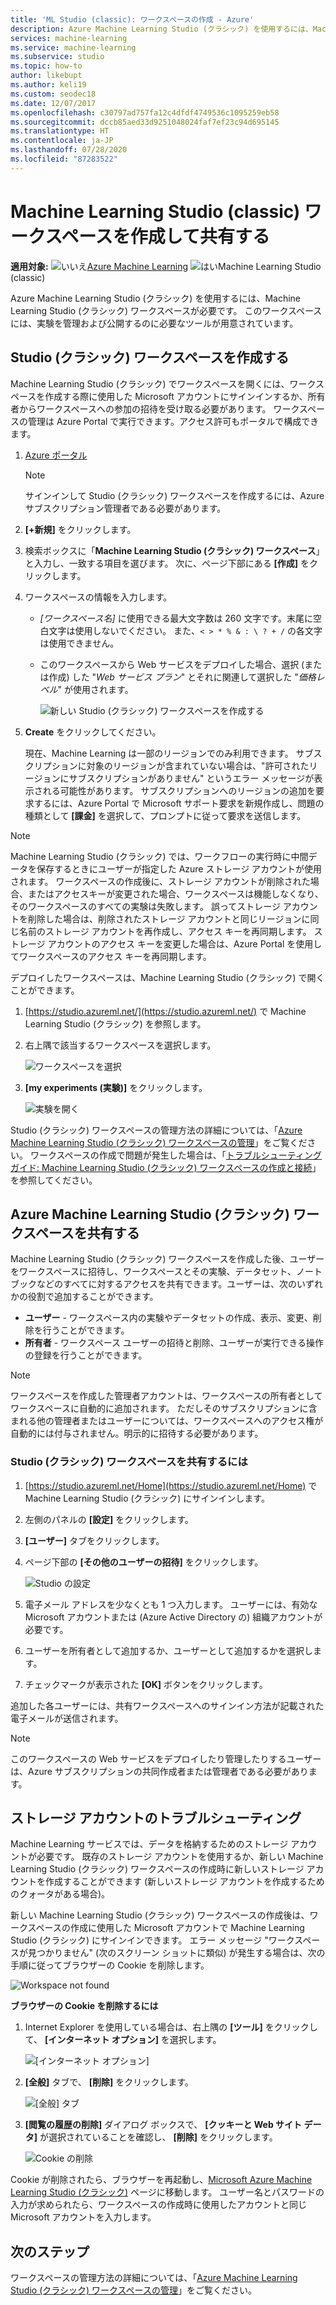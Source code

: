 ```yaml
---
title: 'ML Studio (classic): ワークスペースの作成 - Azure'
description: Azure Machine Learning Studio (クラシック) を使用するには、Machine Learning Studio (クラシック) ワークスペースが必要です。 このワークスペースには、実験を管理および公開するのに必要なツールが用意されています。
services: machine-learning
ms.service: machine-learning
ms.subservice: studio
ms.topic: how-to
author: likebupt
ms.author: keli19
ms.custom: seodec18
ms.date: 12/07/2017
ms.openlocfilehash: c30797ad757fa12c4dfdf4749536c1095259eb58
ms.sourcegitcommit: dccb85aed33d9251048024faf7ef23c94d695145
ms.translationtype: HT
ms.contentlocale: ja-JP
ms.lasthandoff: 07/28/2020
ms.locfileid: "87283522"
---
```

# <a name="create-and-share-an-machine-learning-studio-classic-workspace"></a>Machine Learning Studio (classic) ワークスペースを作成して共有する

**適用対象:** ![いいえ](../../../includes/media/aml-applies-to-skus/no.png)[Azure Machine Learning](../overview-what-is-azure-ml.md) ![はい](../../../includes/media/aml-applies-to-skus/yes.png)Machine Learning Studio (classic) 

Azure Machine Learning Studio (クラシック) を使用するには、Machine Learning Studio (クラシック) ワークスペースが必要です。 このワークスペースには、実験を管理および公開するのに必要なツールが用意されています。

## <a name="create-a-studio-classic-workspace"></a>Studio (クラシック) ワークスペースを作成する

Machine Learning Studio (クラシック) でワークスペースを開くには、ワークスペースを作成する際に使用した Microsoft アカウントにサインインするか、所有者からワークスペースへの参加の招待を受け取る必要があります。 ワークスペースの管理は Azure Portal で実行できます。アクセス許可もポータルで構成できます。

1. [Azure ポータル](https://portal.azure.com/)

    > [!NOTE]
    > サインインして Studio (クラシック) ワークスペースを作成するには、Azure サブスクリプション管理者である必要があります。 
    >
    > 

2. **[+新規]** をクリックします。

3. 検索ボックスに「**Machine Learning Studio (クラシック) ワークスペース**」と入力し、一致する項目を選びます。 次に、ページ下部にある **[作成]** をクリックします。

4. ワークスペースの情報を入力します。

   - *[ワークスペース名]* に使用できる最大文字数は 260 文字です。末尾に空白文字は使用しないでください。 また、`< > * % & : \ ? + /` の各文字は使用できません。
   - このワークスペースから Web サービスをデプロイした場合、選択 (または作成) した "*Web サービス プラン*" とそれに関連して選択した "*価格レベル*" が使用されます。

     ![新しい Studio (クラシック) ワークスペースを作成する](./media/create-workspace/create-new-workspace.png)

5. **Create** をクリックしてください。

   現在、Machine Learning は一部のリージョンでのみ利用できます。 サブスクリプションに対象のリージョンが含まれていない場合は、"許可されたリージョンにサブスクリプションがありません" というエラー メッセージが表示される可能性があります。  サブスクリプションへのリージョンの追加を要求するには、Azure Portal で Microsoft サポート要求を新規作成し、問題の種類として **[課金]** を選択して、プロンプトに従って要求を送信します。


> [!NOTE]
> Machine Learning Studio (クラシック) では、ワークフローの実行時に中間データを保存するときにユーザーが指定した Azure ストレージ アカウントが使用されます。 ワークスペースの作成後に、ストレージ アカウントが削除された場合、またはアクセスキーが変更された場合、ワークスペースは機能しなくなり、そのワークスペースのすべての実験は失敗します。
誤ってストレージ アカウントを削除した場合は、削除されたストレージ アカウントと同じリージョンに同じ名前のストレージ アカウントを再作成し、アクセス キーを再同期します。 ストレージ アカウントのアクセス キーを変更した場合は、Azure Portal を使用してワークスペースのアクセス キーを再同期します。

デプロイしたワークスペースは、Machine Learning Studio (クラシック) で開くことができます。

1. [https://studio.azureml.net/](https://studio.azureml.net/) で Machine Learning Studio (クラシック) を参照します。

2. 右上隅で該当するワークスペースを選択します。

    ![ワークスペースを選択](./media/create-workspace/open-workspace.png)

3. **[my experiments (実験)]** をクリックします。

    ![実験を開く](./media/create-workspace/my-experiments.png)

Studio (クラシック) ワークスペースの管理方法の詳細については、「[Azure Machine Learning Studio (クラシック) ワークスペースの管理](manage-workspace.md)」をご覧ください。
ワークスペースの作成で問題が発生した場合は、「[トラブルシューティング ガイド: Machine Learning Studio (クラシック) ワークスペースの作成と接続](troubleshooting-creating-ml-workspace.md)」を参照してください。


## <a name="share-an-azure-machine-learning-studio-classic-workspace"></a>Azure Machine Learning Studio (クラシック) ワークスペースを共有する
Machine Learning Studio (クラシック) ワークスペースを作成した後、ユーザーをワークスペースに招待し、ワークスペースとその実験、データセット、ノートブックなどのすべてに対するアクセスを共有できます。ユーザーは、次のいずれかの役割で追加することができます。

* **ユーザー** - ワークスペース内の実験やデータセットの作成、表示、変更、削除を行うことができます。
* **所有者** - ワークスペース ユーザーの招待と削除、ユーザーが実行できる操作の登録を行うことができます。

> [!NOTE]
> ワークスペースを作成した管理者アカウントは、ワークスペースの所有者としてワークスペースに自動的に追加されます。 ただしそのサブスクリプションに含まれる他の管理者またはユーザーについては、ワークスペースへのアクセス権が自動的には付与されません。明示的に招待する必要があります。
> 
> 

### <a name="to-share-a-studio-classic-workspace"></a>Studio (クラシック) ワークスペースを共有するには

1. [https://studio.azureml.net/Home](https://studio.azureml.net/Home) で Machine Learning Studio (クラシック) にサインインします。

2. 左側のパネルの **[設定]** をクリックします。

3. **[ユーザー]** タブをクリックします。

4. ページ下部の **[その他のユーザーの招待]** をクリックします。

    ![Studio の設定](./media/create-workspace/settings.png)

5. 電子メール アドレスを少なくとも 1 つ入力します。 ユーザーには、有効な Microsoft アカウントまたは (Azure Active Directory の) 組織アカウントが必要です。

6. ユーザーを所有者として追加するか、ユーザーとして追加するかを選択します。

7. チェックマークが表示された **[OK]** ボタンをクリックします。

追加した各ユーザーには、共有ワークスペースへのサインイン方法が記載された電子メールが送信されます。

> [!NOTE]
> このワークスペースの Web サービスをデプロイしたり管理したりするユーザーは、Azure サブスクリプションの共同作成者または管理者である必要があります。 

## <a name="troubleshoot-storage-accounts"></a>ストレージ アカウントのトラブルシューティング


Machine Learning サービスでは、データを格納するためのストレージ アカウントが必要です。 既存のストレージ アカウントを使用するか、新しい Machine Learning Studio (クラシック) ワークスペースの作成時に新しいストレージ アカウントを作成することができます (新しいストレージ アカウントを作成するためのクォータがある場合)。

新しい Machine Learning Studio (クラシック) ワークスペースの作成後は、ワークスペースの作成に使用した Microsoft アカウントで Machine Learning Studio (クラシック) にサインインできます。 エラー メッセージ "ワークスペースが見つかりません" (次のスクリーン ショットに類似) が発生する場合は、次の手順に従ってブラウザーの Cookie を削除します。

![Workspace not found](media/troubleshooting-creating-ml-workspace/screen3.png)

**ブラウザーの Cookie を削除するには**

1. Internet Explorer を使用している場合は、右上隅の **[ツール]** をクリックして、 **[インターネット オプション]** を選択します。  

   ![[インターネット オプション]](media/troubleshooting-creating-ml-workspace/screen4.png)

2. **[全般]** タブで、 **[削除]** をクリックします。

   ![[全般] タブ](media/troubleshooting-creating-ml-workspace/screen5.png)

3. **[閲覧の履歴の削除]** ダイアログ ボックスで、 **[クッキーと Web サイト データ]** が選択されていることを確認し、 **[削除]** をクリックします。

   ![Cookie の削除](media/troubleshooting-creating-ml-workspace/screen6.png)

Cookie が削除されたら、ブラウザーを再起動し、[Microsoft Azure Machine Learning Studio (クラシック)](https://studio.azureml.net) ページに移動します。 ユーザー名とパスワードの入力が求められたら、ワークスペースの作成時に使用したアカウントと同じ Microsoft アカウントを入力します。


## <a name="next-steps"></a>次のステップ

ワークスペースの管理方法の詳細については、「[Azure Machine Learning Studio (クラシック) ワークスペースの管理](manage-workspace.md)」をご覧ください。
